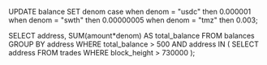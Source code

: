 UPDATE balance SET denom case 
    when denom = "usdc" then 0.000001 
    when denom = "swth" then 0.00000005 
    when denom = "tmz" then 0.003;

SELECT address, SUM(amount*denom) AS total_balance 
FROM balances 
GROUP BY address 
WHERE total_balance > 500 
AND address IN (
    SELECT address FROM trades 
    WHERE block_height > 730000
    );

